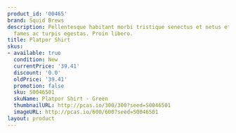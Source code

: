 ```yaml
---
product_id: '00465'
brand: Squid Brews
description: Pellentesque habitant morbi tristique senectus et netus et malesuada
  fames ac turpis egestas. Proin libero.
title: Platpor Shirt
skus:
- available: true
  condition: New
  currentPrice: '39.41'
  discount: '0.0'
  oldPrice: '39.41'
  promotion: false
  sku: S0046501
  skuName: Platpor Shirt - Green
  thumbnailURL: http://pcas.io/300/300?seed=S0046501
  imageURL: http://pcas.io/600/600?seed=S0046501
layout: product
---
```

